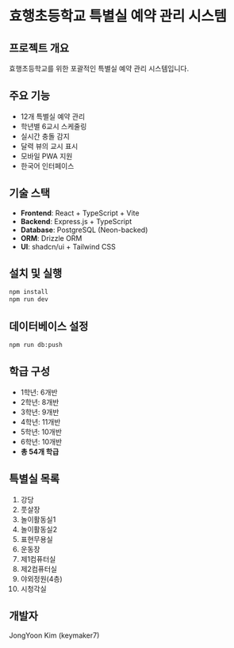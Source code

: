 # 효행초등학교 특별실 예약 관리 시스템

## 프로젝트 개요
효행초등학교를 위한 포괄적인 특별실 예약 관리 시스템입니다.

## 주요 기능
- 12개 특별실 예약 관리
- 학년별 6교시 스케줄링
- 실시간 충돌 감지
- 달력 뷰의 교시 표시
- 모바일 PWA 지원
- 한국어 인터페이스

## 기술 스택
- **Frontend**: React + TypeScript + Vite
- **Backend**: Express.js + TypeScript
- **Database**: PostgreSQL (Neon-backed)
- **ORM**: Drizzle ORM
- **UI**: shadcn/ui + Tailwind CSS

## 설치 및 실행
```bash
npm install
npm run dev
```

## 데이터베이스 설정
```bash
npm run db:push
```

## 학급 구성
- 1학년: 6개반
- 2학년: 8개반
- 3학년: 9개반
- 4학년: 11개반
- 5학년: 10개반
- 6학년: 10개반
- **총 54개 학급**

## 특별실 목록
1. 강당
2. 풋살장
3. 놀이활동실1
4. 놀이활동실2
5. 표현무용실
6. 운동장
7. 제1컴퓨터실
8. 제2컴퓨터실
9. 야외정원(4층)
10. 시청각실

## 개발자
JongYoon Kim (keymaker7)